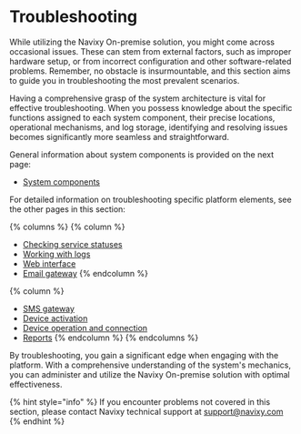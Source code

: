 # Troubleshooting

While utilizing the Navixy On-premise solution, you might come across occasional issues. These can stem from external factors, such as improper hardware setup, or from incorrect configuration and other software-related problems. Remember, no obstacle is insurmountable, and this section aims to guide you in troubleshooting the most prevalent scenarios.

Having a comprehensive grasp of the system architecture is vital for effective troubleshooting. When you possess knowledge about the specific functions assigned to each system component, their precise locations, operational mechanisms, and log storage, identifying and resolving issues becomes significantly more seamless and straightforward.

General information about system components is provided on the next page:

* [System components](system-components.md)

For detailed information on troubleshooting specific platform elements, see the other pages in this section:

{% columns %}
{% column %}
* [Checking service statuses](checking-service-statuses.md)
* [Working with logs](working-with-logs/)
* [Web interface](web-interface.md)
* [Email gateway](on-premise-email-gateway-troubleshooting.md)
{% endcolumn %}

{% column %}
* [SMS gateway](on-premise-sms-gateway-troubleshooting.md)
* [Device activation](device-activation.md)
* [Device operation and connection](device-operation-and-connection.md)
* [Reports](reports.md)
{% endcolumn %}
{% endcolumns %}

By troubleshooting, you gain a significant edge when engaging with the platform. With a comprehensive understanding of the system's mechanics, you can administer and utilize the Navixy On-premise solution with optimal effectiveness.

{% hint style="info" %}
If you encounter problems not covered in this section, please contact Navixy technical support at [support@navixy.com](mailto:support@navixy.com)
{% endhint %}
